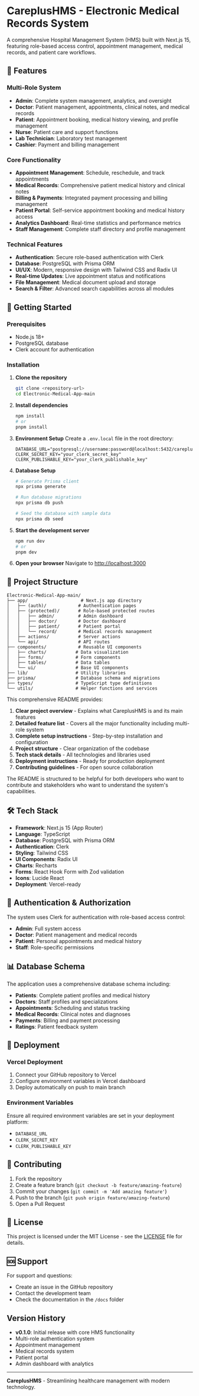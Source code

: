 # CareplusHMS - Electronic Medical Records System

A comprehensive Hospital Management System (HMS) built with Next.js 15, featuring role-based access control, appointment management, medical records, and patient care workflows.

## 🏥 Features

### Multi-Role System

- **Admin**: Complete system management, analytics, and oversight
- **Doctor**: Patient management, appointments, clinical notes, and medical records
- **Patient**: Appointment booking, medical history viewing, and profile management
- **Nurse**: Patient care and support functions
- **Lab Technician**: Laboratory test management
- **Cashier**: Payment and billing management

### Core Functionality

- **Appointment Management**: Schedule, reschedule, and track appointments
- **Medical Records**: Comprehensive patient medical history and clinical notes
- **Billing & Payments**: Integrated payment processing and billing management
- **Patient Portal**: Self-service appointment booking and medical history access
- **Analytics Dashboard**: Real-time statistics and performance metrics
- **Staff Management**: Complete staff directory and profile management

### Technical Features

- **Authentication**: Secure role-based authentication with Clerk
- **Database**: PostgreSQL with Prisma ORM
- **UI/UX**: Modern, responsive design with Tailwind CSS and Radix UI
- **Real-time Updates**: Live appointment status and notifications
- **File Management**: Medical document upload and storage
- **Search & Filter**: Advanced search capabilities across all modules

## 🚀 Getting Started

### Prerequisites

- Node.js 18+
- PostgreSQL database
- Clerk account for authentication

### Installation

1. **Clone the repository**

   ```bash
   git clone <repository-url>
   cd Electronic-Medical-App-main
   ```

2. **Install dependencies**

   ```bash
   npm install
   # or
   pnpm install
   ```

3. **Environment Setup**
   Create a `.env.local` file in the root directory:

   ```env
   DATABASE_URL="postgresql://username:password@localhost:5432/careplus_hms"
   CLERK_SECRET_KEY="your_clerk_secret_key"
   CLERK_PUBLISHABLE_KEY="your_clerk_publishable_key"
   ```

4. **Database Setup**

   ```bash
   # Generate Prisma client
   npx prisma generate

   # Run database migrations
   npx prisma db push

   # Seed the database with sample data
   npx prisma db seed
   ```

5. **Start the development server**

   ```bash
   npm run dev
   # or
   pnpm dev
   ```

6. **Open your browser**
   Navigate to [http://localhost:3000](http://localhost:3000)

## 📁 Project Structure

```
Electronic-Medical-App-main/
├── app/                    # Next.js app directory
│   ├── (auth)/            # Authentication pages
│   ├── (protected)/       # Role-based protected routes
│   │   ├── admin/         # Admin dashboard
│   │   ├── doctor/        # Doctor dashboard
│   │   ├── patient/       # Patient portal
│   │   └── record/        # Medical records management
│   ├── actions/           # Server actions
│   └── api/               # API routes
├── components/            # Reusable UI components
│   ├── charts/           # Data visualization
│   ├── forms/            # Form components
│   ├── tables/           # Data tables
│   └── ui/               # Base UI components
├── lib/                  # Utility libraries
├── prisma/               # Database schema and migrations
├── types/                # TypeScript type definitions
└── utils/                # Helper functions and services
```

This comprehensive README provides:

1. **Clear project overview** - Explains what CareplusHMS is and its main features
2. **Detailed feature list** - Covers all the major functionality including multi-role system
3. **Complete setup instructions** - Step-by-step installation and configuration
4. **Project structure** - Clear organization of the codebase
5. **Tech stack details** - All technologies and libraries used
6. **Deployment instructions** - Ready for production deployment
7. **Contributing guidelines** - For open source collaboration

The README is structured to be helpful for both developers who want to contribute and stakeholders who want to understand the system's capabilities.

## 🛠️ Tech Stack

- **Framework**: Next.js 15 (App Router)
- **Language**: TypeScript
- **Database**: PostgreSQL with Prisma ORM
- **Authentication**: Clerk
- **Styling**: Tailwind CSS
- **UI Components**: Radix UI
- **Charts**: Recharts
- **Forms**: React Hook Form with Zod validation
- **Icons**: Lucide React
- **Deployment**: Vercel-ready

## 🔐 Authentication & Authorization

The system uses Clerk for authentication with role-based access control:

- **Admin**: Full system access
- **Doctor**: Patient management and medical records
- **Patient**: Personal appointments and medical history
- **Staff**: Role-specific permissions

## 📊 Database Schema

The application uses a comprehensive database schema including:

- **Patients**: Complete patient profiles and medical history
- **Doctors**: Staff profiles and specializations
- **Appointments**: Scheduling and status tracking
- **Medical Records**: Clinical notes and diagnoses
- **Payments**: Billing and payment processing
- **Ratings**: Patient feedback system

## 🚀 Deployment

### Vercel Deployment

1. Connect your GitHub repository to Vercel
2. Configure environment variables in Vercel dashboard
3. Deploy automatically on push to main branch

### Environment Variables

Ensure all required environment variables are set in your deployment platform:

- `DATABASE_URL`
- `CLERK_SECRET_KEY`
- `CLERK_PUBLISHABLE_KEY`

## 🤝 Contributing

1. Fork the repository
2. Create a feature branch (`git checkout -b feature/amazing-feature`)
3. Commit your changes (`git commit -m 'Add amazing feature'`)
4. Push to the branch (`git push origin feature/amazing-feature`)
5. Open a Pull Request

## 📝 License

This project is licensed under the MIT License - see the [LICENSE](LICENSE) file for details.

## 🆘 Support

For support and questions:

- Create an issue in the GitHub repository
- Contact the development team
- Check the documentation in the `/docs` folder

## Version History

- **v0.1.0**: Initial release with core HMS functionality
- Multi-role authentication system
- Appointment management
- Medical records system
- Patient portal
- Admin dashboard with analytics

---

**CareplusHMS** - Streamlining healthcare management with modern technology.
